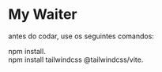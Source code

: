 # My Waiter

antes do codar, use os seguintes comandos:

npm install. <br>
npm install tailwindcss @tailwindcss/vite.